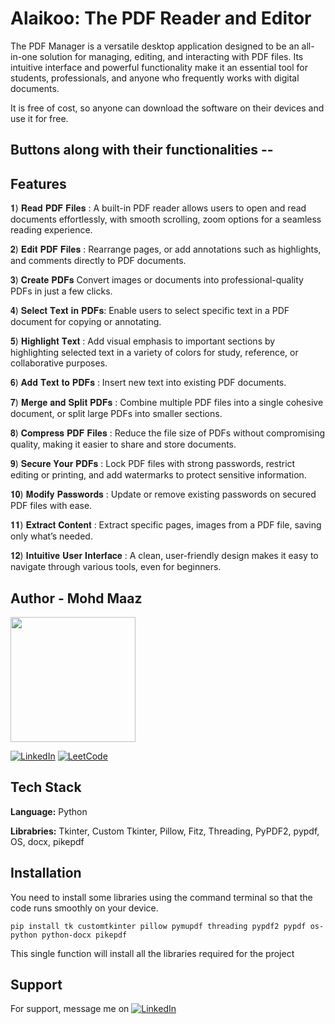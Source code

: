 
# Alaikoo: The PDF Reader and Editor


The PDF Manager is a versatile desktop application designed to be an all-in-one
solution for managing, editing, and interacting with PDF files. Its intuitive interface
and powerful functionality make it an essential tool for students, professionals,
and anyone who frequently works with digital documents.

It is free of cost, so anyone can download the software on their devices and use it
for free.

## Buttons along with their functionalities -- 


## Features

𝟏) 𝐑𝐞𝐚𝐝 𝐏𝐃𝐅 𝐅𝐢𝐥𝐞𝐬 :
A built-in PDF reader allows users to open and read documents effortlessly, with smooth scrolling, zoom options for a seamless reading experience.

𝟐) 𝐄𝐝𝐢𝐭 𝐏𝐃𝐅 𝐅𝐢𝐥𝐞𝐬 :
Rearrange pages, or add annotations such as highlights, and comments directly to PDF documents.

𝟑) 𝐂𝐫𝐞𝐚𝐭𝐞 𝐏𝐃𝐅𝐬
Convert images or documents into professional-quality PDFs in just a few clicks.

𝟒) 𝐒𝐞𝐥𝐞𝐜𝐭 𝐓𝐞𝐱𝐭 𝐢𝐧 𝐏𝐃𝐅𝐬:
Enable users to select specific text in a PDF document for copying or annotating.

𝟓) 𝐇𝐢𝐠𝐡𝐥𝐢𝐠𝐡𝐭 𝐓𝐞𝐱𝐭 :
Add visual emphasis to important sections by highlighting selected text in a variety of colors for study, reference, or collaborative purposes.

𝟔) 𝐀𝐝𝐝 𝐓𝐞𝐱𝐭 𝐭𝐨 𝐏𝐃𝐅𝐬 :
Insert new text into existing PDF documents.

𝟕) 𝐌𝐞𝐫𝐠𝐞 𝐚𝐧𝐝 𝐒𝐩𝐥𝐢𝐭 𝐏𝐃𝐅𝐬 :
Combine multiple PDF files into a single cohesive document, or split large PDFs into smaller sections.

𝟖) 𝐂𝐨𝐦𝐩𝐫𝐞𝐬𝐬 𝐏𝐃𝐅 𝐅𝐢𝐥𝐞𝐬 :
Reduce the file size of PDFs without compromising quality, making it easier to share and store documents.

𝟗) 𝐒𝐞𝐜𝐮𝐫𝐞 𝐘𝐨𝐮𝐫 𝐏𝐃𝐅𝐬 :
Lock PDF files with strong passwords, restrict editing or printing, and add watermarks to protect sensitive information.

𝟏𝟎) 𝐌𝐨𝐝𝐢𝐟𝐲 𝐏𝐚𝐬𝐬𝐰𝐨𝐫𝐝𝐬 :
Update or remove existing passwords on secured PDF files with ease.

𝟏𝟏) 𝐄𝐱𝐭𝐫𝐚𝐜𝐭 𝐂𝐨𝐧𝐭𝐞𝐧𝐭 :
Extract specific pages, images from a PDF file, saving only what’s needed.

𝟏𝟐) 𝐈𝐧𝐭𝐮𝐢𝐭𝐢𝐯𝐞 𝐔𝐬𝐞𝐫 𝐈𝐧𝐭𝐞𝐫𝐟𝐚𝐜𝐞 :
A clean, user-friendly design makes it easy to navigate through various tools, even for beginners.
## Author - Mohd Maaz 
  <img src="https://github.com/0maaz-01/Alaikoo_PDF_Reader_and_Editor./blob/main/Images/F.jpg" width="200" height="200"> 
  
[![LinkedIn](https://img.shields.io/badge/LinkedIn-%230077B5.svg?logo=linkedin&logoColor=white)](https://linkedin.com/in/mohammed-maaz-rayeen-b914a4303) [![LeetCode](https://img.shields.io/badge/LeetCode-000000?style=for-the-badge&logo=LeetCode&logoColor=#d16c06)](https://leetcode.com/u/_maaz_1/)


## Tech Stack

**Language:** Python

**Librabries:** Tkinter, Custom Tkinter, Pillow, Fitz, Threading,  PyPDF2, pypdf, OS, docx, pikepdf


## Installation
You need to install some libraries using the command terminal so that the code runs smoothly on your device.

`pip install tk customtkinter pillow pymupdf threading pypdf2 pypdf os-python python-docx pikepdf`

This single function will install all the libraries required for the project

    
## Support

For support, message me on [![LinkedIn](https://img.shields.io/badge/LinkedIn-%230077B5.svg?logo=linkedin&logoColor=white)](https://linkedin.com/in/mohammed-maaz-rayeen-b914a4303)

